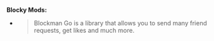 **Blocky Mods:**

 - > Blockman Go is a library that allows you to send many friend requests, get likes and much more.
